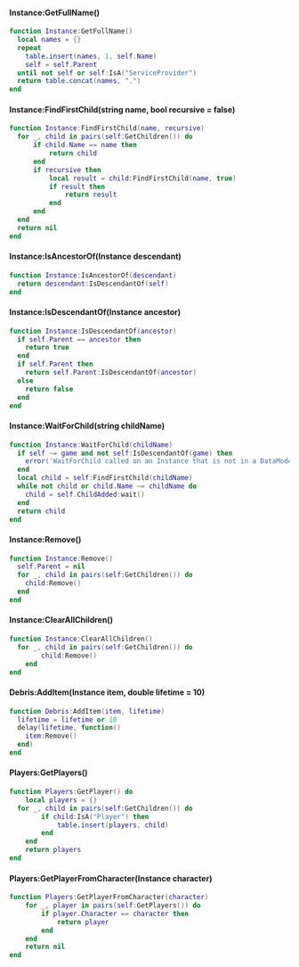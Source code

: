 #### Instance:GetFullName()
```lua
function Instance:GetFullName()
  local names = {}
  repeat
    table.insert(names, 1, self.Name)
    self = self.Parent
  until not self or self:IsA("ServiceProvider")
  return table.concat(names, ".")
end
```

#### Instance:FindFirstChild(string name, bool recursive = false)
```lua
function Instance:FindFirstChild(name, recursive)
  for _, child in pairs(self:GetChildren()) do
      if child.Name == name then
          return child
      end
      if recursive then
          local result = child:FindFirstChild(name, true)
          if result then
              return result
          end
      end
  end
  return nil
end
```

#### Instance:IsAncestorOf(Instance descendant)
```lua
function Instance:IsAncestorOf(descendant)
  return descendant:IsDescendantOf(self)
end
```

#### Instance:IsDescendantOf(Instance ancestor)
```lua
function Instance:IsDescendantOf(ancestor)
  if self.Parent == ancestor then
    return true
  end
  if self.Parent then
    return self.Parent:IsDescendantOf(ancestor)
  else
    return false
  end
end
```

#### Instance:WaitForChild(string childName)
```lua
function Instance:WaitForChild(childName)
  if self ~= game and not self:IsDescendantOf(game) then
    error('WaitForChild called on an Instance that is not in a DataModel.', 2)
  end
  local child = self:FindFirstChild(childName)
  while not child or child.Name ~= childName do
    child = self.ChildAdded:wait()
  end
  return child
end
```

#### Instance:Remove()
```lua
function Instance:Remove()
  self.Parent = nil
  for _, child in pairs(self:GetChildren()) do
    child:Remove()
  end
end
```

#### Instance:ClearAllChildren()
```lua
function Instance:ClearAllChildren()
  for _, child in pairs(self:GetChildren()) do
		child:Remove()
	end
end
```
####

#### Debris:AddItem(Instance item, double lifetime = 10)
```lua
function Debris:AddItem(item, lifetime)
  lifetime = lifetime or 10
  delay(lifetime, function()
    item:Remove()
  end)
end
```

#### Players:GetPlayers()
```lua
function Players:GetPlayer() do
	local players = {}
  for _, child in pairs(self:GetChildren()) do
		if child:IsA("Player") then
			table.insert(players, child)
		end
	end
	return players
end
```

#### Players:GetPlayerFromCharacter(Instance character)
```lua
function Players:GetPlayerFromCharacter(character)
	for _, player in pairs(self:GetPlayers()) do
		if player.Character == character then
			return player
		end
	end
	return nil
end
```